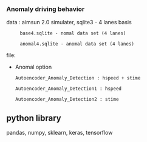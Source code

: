  ### Anomaly driving behavior ###
 
 data : aimsun 2.0 simulater, sqlite3 - 4 lanes basis
 
         base4.sqlite - nomal data set (4 lanes)
 
         anomal4.sqlite - anomal data set (4 lanes)

file:

 - Anomal option 

       Autoencoder_Anomaly_Detection : hspeed + stime
 
       Autoencoder_Anomaly_Detection1 : hspeed
 
       Autoencoder_Anomaly_Detection2 : stime
  
  
## python library ## 
pandas, numpy, sklearn, keras, tensorflow

